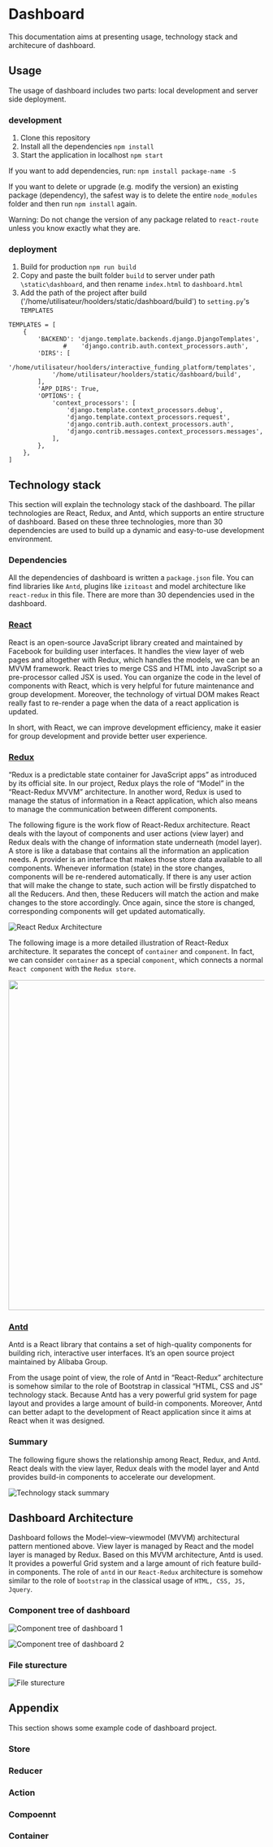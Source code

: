 # Dashboard 
This documentation aims at presenting usage, technology stack and architecure of dashboard.

## Usage
The usage of dashboard includes two parts: local development and server side deployment.

### development

1. Clone this repository
2. Install all the dependencies `npm install`
3. Start the application in localhost `npm start`

If you want to add dependencies, run:
`npm install package-name -S`

If you want to delete or upgrade (e.g. modify the version) an existing package (dependency), the safest way is to delete the entire `node_modules` folder and then run `npm install` again. 

Warning: Do not change the version of any package related to `react-route` unless you know exactly what they are. 

### deployment

1. Build for production `npm run build`
2. Copy and paste the built folder `build` to server under path `\static\dashboard`, and then rename `index.html` to `dashboard.html` 
3. Add the path of the project after build ('/home/utilisateur/hoolders/static/dashboard/build') to `setting.py`'s `TEMPLATES` 

```
TEMPLATES = [
    {
        'BACKEND': 'django.template.backends.django.DjangoTemplates',
               #    'django.contrib.auth.context_processors.auth',
        'DIRS': [
            '/home/utilisateur/hoolders/interactive_funding_platform/templates',
            '/home/utilisateur/hoolders/static/dashboard/build',
        ],
        'APP_DIRS': True,
        'OPTIONS': {
            'context_processors': [
                'django.template.context_processors.debug',
                'django.template.context_processors.request',
                'django.contrib.auth.context_processors.auth',
                'django.contrib.messages.context_processors.messages',
            ],
        },
    },
]

```

## Technology stack
This section will explain the technology stack of the dashboard. The pillar technologies are React, Redux, and Antd, which supports an entire structure of dashboard. Based on these three technologies, more than 30 dependencies are used to build up a dynamic and easy-to-use development environment. 

### Dependencies
All the dependencies of dashboard is written a `package.json` file. You can find libraries like `Antd`, plugins like `izitoast` and model architecture like `react-redux` in this file. There are more than 30 dependencies used in the dashboard.

### [React](https://facebook.github.io/react/)
React is an open-source JavaScript library created and maintained by Facebook for building user interfaces.  It handles the view layer of web pages and altogether with Redux, which handles the models, we can be an MVVM framework. React tries to merge CSS and HTML into JavaScript so a pre-processor called JSX is used. You can organize the code in the level of components with React, which is very helpful for future maintenance and group development. Moreover, the technology of virtual DOM makes React really fast to re-render a page when the data of a react application is updated.

In short, with React, we can improve development efficiency, make it easier for group development and provide better user experience. 

### [Redux](http://redux.js.org/)
“Redux is a predictable state container for JavaScript apps” as introduced by its official site. In our project, Redux plays the role of “Model” in the “React-Redux MVVM” architecture. In another word, Redux is used to manage the status of information in a React application, which also means to manage the communication between different components. 

The following figure is the work flow of React-Redux architecture. React deals with the layout of components and user actions (view layer) and Redux deals with the change of information state underneath (model layer). A store is like a database that contains all the information an application needs. A provider is an interface that makes those store data available to all components. Whenever information (state) in the store changes, components will be re-rendered automatically. If there is any user action that will make the change to state, such action will be firstly dispatched to all the Reducers. And then, these Reducers will match the action and make changes to the store accordingly. Once again, since the store is changed, corresponding components will get updated automatically.

![React Redux Architecture](https://github.com/shenlin192/myNotes/blob/master/Images/dashboard/React-redux.png)

The following image is a more detailed illustration of React-Redux architecture. It separates the concept of `container` and `component`. In fact, we can consider `container` as a special `component`, which connects a normal `React component` with the `Redux store`. 

<img src="http://i.imgur.com/DUiL9yn.png" width="650">

### [Antd](https://ant.design/docs/react/introduce)

Antd is a React library that contains a set of high-quality components for building rich, interactive user interfaces. It’s an open source project maintained by Alibaba Group.


From the usage point of view, the role of Antd in “React-Redux” architecture is somehow similar to the role of Bootstrap in classical “HTML, CSS and JS” technology stack. Because Antd has a very powerful grid system for page layout and provides a large amount of build-in components. Moreover, Antd can better adapt to the development of React application since it aims at React when it was designed.


### Summary
The following figure shows the relationship among React, Redux, and Antd. React deals with the view layer, Redux deals with the model layer and Antd provides build-in components to accelerate our development.

![Technology stack summary](https://github.com/shenlin192/myNotes/blob/master/Images/dashboard/front-end%20summary%202.png)

## Dashboard Architecture
Dashboard follows the Model–view–viewmodel (MVVM) architectural pattern mentioned above. View layer is managed by React and the model layer is managed by Redux. Based on this MVVM architecture, Antd is used. It provides a powerful Grid system and a large amount of rich feature build-in components. The role of `antd` in our `React-Redux` architecture is somehow similar to the role of `bootstrap` in the classical usage of `HTML, CSS, JS, Jquery`.
 
### Component tree of dashboard

![Component tree of dashboard 1](https://github.com/shenlin192/myNotes/blob/master/Images/dashboard/dashboard_architecture_1%20.png)

![Component tree of dashboard 2](https://github.com/shenlin192/myNotes/blob/master/Images/dashboard/dashboard_%20architecture_2.png)

### File sturecture
![File sturecture](https://github.com/shenlin192/myNotes/blob/master/Images/dashboard/oie_sZ5owoJdaMvB.png)
## Appendix

This section shows some example code of dashboard project.

### Store  


### Reducer


### Action


### Compoennt


### Container


